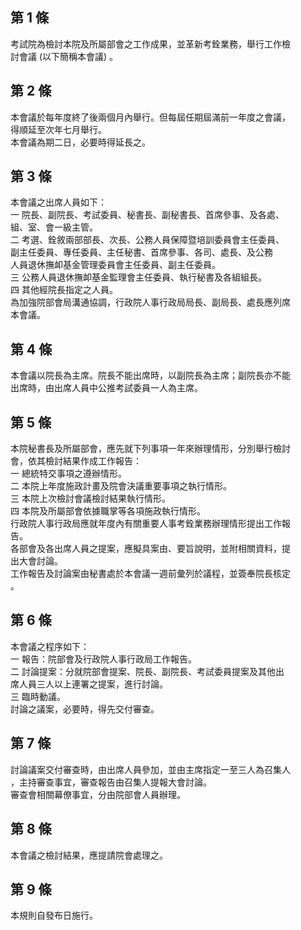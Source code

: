 第 1 條
-------
考試院為檢討本院及所屬部會之工作成果，並革新考銓業務，舉行工作檢  
討會議 (以下簡稱本會議) 。

第 2 條
-------
本會議於每年度終了後兩個月內舉行。但每屆任期屆滿前一年度之會議，  
得順延至次年七月舉行。  
本會議為期二日，必要時得延長之。

第 3 條
-------
本會議之出席人員如下：  
一  院長、副院長、考試委員、秘書長、副秘書長、首席參事、及各處、  
    組、室、會一級主管。  
二  考選、銓敘兩部部長、次長、公務人員保障暨培訓委員會主任委員、  
    副主任委員、專任委員、主任秘書、首席參事、各司、處長、及公務  
    人員退休撫卹基金管理委員會主任委員、副主任委員。  
三  公務人員退休撫卹基金監理會主任委員、執行秘書及各組組長。  
四  其他經院長指定之人員。  
為加強院部會局溝通協調，行政院人事行政局局長、副局長、處長應列席  
本會議。

第 4 條
-------
本會議以院長為主席。院長不能出席時，以副院長為主席；副院長亦不能  
出席時，由出席人員中公推考試委員一人為主席。

第 5 條
-------
本院秘書長及所屬部會，應先就下列事項一年來辦理情形，分別舉行檢討  
會，依其檢討結果作成工作報告：  
一  總統特交事項之遵辦情形。  
二  本院上年度施政計畫及院會決議重要事項之執行情形。  
三  本院上次檢討會議檢討結果執行情形。  
四  本院及所屬部會依據職掌等各項施政執行情形。  
行政院人事行政局應就年度內有關重要人事考銓業務辦理情形提出工作報  
告。  
各部會及各出席人員之提案，應擬具案由、要旨說明，並附相關資料，提  
出大會討論。  
工作報告及討論案由秘書處於本會議一週前彙列於議程，並簽奉院長核定  
。

第 6 條
-------
本會議之程序如下：  
一  報告：院部會及行政院人事行政局工作報告。  
二  討論提案：分就院部會提案、院長、副院長、考試委員提案及其他出  
    席人員三人以上連署之提案，進行討論。  
三  臨時動議。  
討論之議案，必要時，得先交付審查。

第 7 條
-------
討論議案交付審查時，由出席人員參加，並由主席指定一至三人為召集人  
，主持審查事宜，審查報告由召集人提報大會討論。  
審查會相關幕僚事宜，分由院部會人員辦理。

第 8 條
-------
本會議之檢討結果，應提請院會處理之。

第 9 條
-------
本規則自發布日施行。

